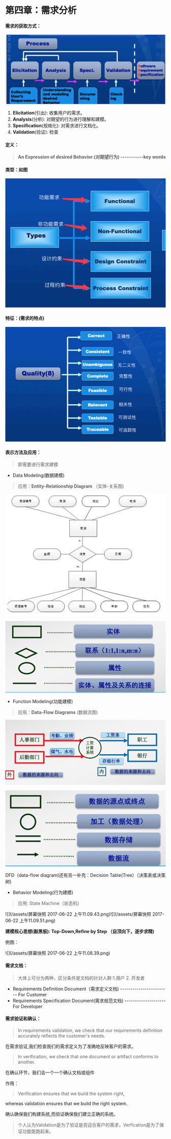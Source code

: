 # 第四章：需求分析

#### 需求的获取方式：

![](/assets/3.png)

1. **Elicitation**\(引出\): 收集用户的需求。
2. **Analysis**\(分析\): 对期望的行为进行理解和建模。
3. **Specification**\(规格化\): 对需求进行文档化。
4. **Validation**\(验证\): 检查

#### **定义**：

> **An Expression of desired Behavior.\(对期望行为\) -----------key words**

#### **类型：如图**

![](/assets/96DD5998-39A3-442B-B4E2-5B02D907E028.png)

#### **特征：\(需求的特点\)**

![](/assets/B524E86C-AB81-4CCF-8A49-B0B97C66711D.png)

#### 表示方法及应用：

> 即需要进行需求建模

* Data Modeling\(数据建模\)

> 应用：**Entity-Relationship Diagram** （实体-关系图\)

![](/assets/er.jpg)

![](/assets/t1.png)

* Function Modeling\(功能建模\)

> 应用：**Data-Flow Diagrams** \(数据流图\)

![](/assets/t2.png)

![](/assets/t3.png)

DFD（data-flow diagram\)还有另一补充：Decision Table\(Tree）（决策表或决策树\)

* Behavior Modeling\(行为建模\)

> 应用: State Machine（状态机\)

![](/assets/屏幕快照 2017-06-22 上午11.09.43.png)![](/assets/屏幕快照 2017-06-22 上午11.09.51.png)

**建模核心思想\(敲黑板\): Top-Down,Refine by Step （自顶向下，逐步求精\)**

例图：

![](/assets/屏幕快照 2017-06-22 上午11.08.39.png)

#### 需求文档：

> 大体上可分为两种，区分条件是文档的针对人群:1.用户 2. 开发者

* Requirements Definition Document（需求定义文档\) ------------------------ For Customer
* Requirements Specification Document\(需求规范文档\) -------------------- For Developer

#### **需求验证和确认：**

> In requirements validation, we check that our requirements definition   accurately reflects the customer's needs.

在需求验证,我们检查我们的需求定义为了准确地反映客户的需求。

> In verification, we check that one document or artifact conforms to  another.

在确认环节，我们会一个一个确认文档或组件

作用：

> Verification ensures that we build the system right,

whereas validation ensures that we build the right system.

确认确保我们构建系统,而验证确保我们建立正确的系统。

> 个人认为Validation是为了验证是否迎合客户的需求，Verfication是为了保证功能能跑起来。



